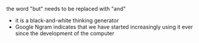 
the word "but" needs to be replaced with "and"
- it is a black-and-white thinking generator
- Google Ngram indicates that we have started increasingly using it ever since the development of the computer

